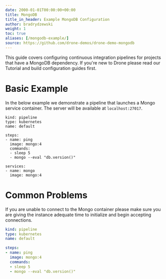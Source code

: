 ```yaml
---
date: 2000-01-01T00:00:00+00:00
title: MongoDB
title_in_header: Example MongoDB Configuration
author: bradrydzewski
weight: 1
toc: true
aliases: [/mongodb-example/]
source: https://github.com/drone-demos/drone-demo-mongodb
---
```


This guide covers configuring continuous integration pipelines for projects that have a MongoDB dependency. If you're new to Drone please read our Tutorial and build configuration guides first.

# Basic Example

In the below example we demonstrate a pipeline that launches a Mongo service container. The server will be available at `localhost:27017`.

```
kind: pipeline
type: kubernetes
name: default

steps:
- name: ping
  image: mongo:4
  commands:
  - sleep 5
  - mongo --eval "db.version()"

services:
- name: mongo
  image: mongo:4
```

# Common Problems

If you are unable to connect to the Mongo container please make sure you
are giving the instance adequate time to initialize and begin accepting
connections.

```yaml {linenos=table, hl_lines=["9"]}
kind: pipeline
type: kubernetes
name: default

steps:
- name: ping
  image: mongo:4
  commands:
  - sleep 5
  - mongo --eval "db.version()"
```
